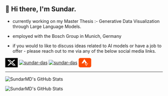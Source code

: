 ## 👋 Hi there, I'm Sundar.

- currently working on my Master Thesis :- Generative Data Visualization through Large Language Models.

- employed with the Bosch Group in Munich, Germany

- if you would to like to discuss ideas related to AI models or have a job to offer - please reach out to me via any of the below social media links.


<a href="https://twitter.com/Sundar_Das_" target="blank"><img align="center" src="https://raw.githubusercontent.com/SundarMD/github-profile-readme-generator/master/src/images/icons/Social/X.svg" alt="Sundar_Das_" height="30" width="40" /></a>
<a href="https://linkedin.com/in/sundar-das" target="blank"><img align="center" src="https://raw.githubusercontent.com/rahuldkjain/github-profile-readme-generator/master/src/images/icons/Social/linked-in-alt.svg" alt="sundar-das" height="30" width="40" /></a>
<a href="https://discord.com/channels/@sundarmd" target="blank"><img align="center" src="https://raw.githubusercontent.com/rahuldkjain/github-profile-readme-generator/master/src/images/icons/Social/discord.svg" alt="sundar-das" height="30" width="40" /></a>
<a href="https://www.strava.com/athletes/137479001" target="blank"><img align="center" src="https://github.com/sundarmd/github-profile-readme-generator/blob/master/src/images/icons/Social/Strava.png" alt="sundar-das" height="30" width="40" /></a>



---
<p><img src="https://github-readme-stats.vercel.app/api/top-langs/?username=SundarMD&theme=dark&show_icons=true&hide_border=true&layout=compact" alt="SundarMD's GitHub Stats" /></p>
 
 
<p><img src="https://github-readme-streak-stats.herokuapp.com/?user=SundarMD&theme=default&hide_border=true&theme=dark" alt="SundarMD's GitHub Stats" /></p>
